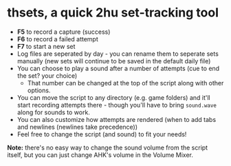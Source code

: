 # thsets, a quick 2hu set-tracking tool

* **F5** to record a capture (success)
* **F6** to record a failed attempt
* **F7** to start a new set
* Log files are seperated by day - you can rename them to seperate sets manually (new sets will continue to be saved in the default daily file)
* You can choose to play a sound after a number of attempts (cue to end the set? your choice)
  * That number can be changed at the top of the script along with other options.
* You can move the script to any directory (e.g. game folders) and it'll start recording attempts there - though you'll have to bring `sound.wave` along for sounds to work.
* You can also customize how attempts are rendered (when to add tabs and newlines (newlines take precedence))
* Feel free to change the script (and sound) to fit your needs!

**Note:** there's no easy way to change the sound volume from the script itself, but you can just change AHK's volume in the Volume Mixer.
